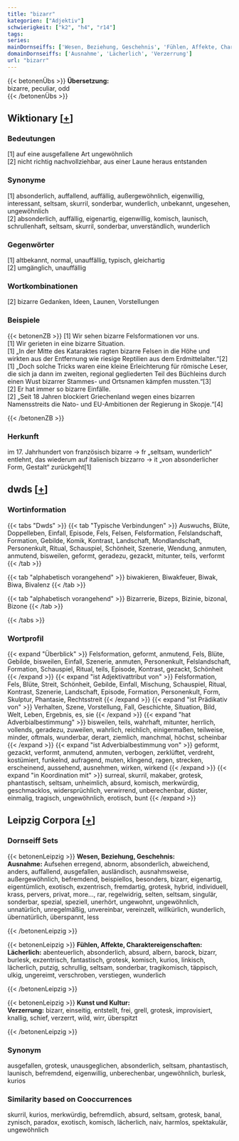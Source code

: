 ```yaml
---
title: "bizarr"
kategorien: ["Adjektiv"]
schwierigkeit: ["k2", "h4", "r14"]
tags:
series:
mainDornseiffs: ['Wesen, Beziehung, Geschehnis', 'Fühlen, Affekte, Charaktereigenschaften', 'Kunst und Kultur']
domainDornseiffs: ['Ausnahme', 'Lächerlich', 'Verzerrung']
url: "bizarr"
---
```


{{< betonenÜbs >}}
**Übersetzung:**  
bizarre, peculiar, odd  
{{< /betonenÜbs >}}

## Wiktionary [[+](https://de.wiktionary.org/wiki/bizarr)]

### Bedeutungen
[1] auf eine ausgefallene Art ungewöhnlich  
[2] nicht richtig nachvollziehbar, aus einer Laune heraus entstanden  

### Synonyme
[1] absonderlich, auffallend, auffällig, außergewöhnlich, eigenwillig, interessant, seltsam, skurril, sonderbar, wunderlich, unbekannt, ungesehen, ungewöhnlich  
[2] absonderlich, auffällig, eigenartig, eigenwillig, komisch, launisch, schrullenhaft, seltsam, skurril, sonderbar, unverständlich, wunderlich  

### Gegenwörter
[1] altbekannt, normal, unauffällig, typisch, gleichartig  
[2] umgänglich, unauffällig  

### Wortkombinationen
[2] bizarre Gedanken, Ideen, Launen, Vorstellungen  

### Beispiele
{{< betonenZB >}}
[1] Wir sehen bizarre Felsformationen vor uns.  
[1] Wir gerieten in eine bizarre Situation.  
[1] „In der Mitte des Kataraktes ragten bizarre Felsen in die Höhe und wirkten aus der Entfernung wie riesige Reptilien aus dem Erdmittelalter.“[2]  
[1] „Doch solche Tricks waren eine kleine Erleichterung für römische Leser, die sich ja dann im zweiten, regional gegliederten Teil des Büchleins durch einen Wust bizarrer Stammes- und Ortsnamen kämpfen mussten.“[3]  
[2] Er hat immer so bizarre Einfälle.  
[2] „Seit 18 Jahren blockiert Griechenland wegen eines bizarren Namensstreits die Nato- und EU-Ambitionen der Regierung in Skopje.“[4]  

{{< /betonenZB >}}
### Herkunft
im 17. Jahrhundert von französisch bizarre → fr „seltsam, wunderlich“ entlehnt, das wiederum auf italienisch bizzarro → it „von absonderlicher Form, Gestalt“ zurückgeht[1]  



## dwds [[+](https://www.dwds.de/wb/bizarr)]

### Wortinformation
{{< tabs "Dwds" >}}
{{< tab "Typische Verbindungen" >}}
Auswuchs, Blüte, Doppelleben, Einfall, Episode, Fels, Felsen, Felsformation, Felslandschaft, Formation, Gebilde, Komik, Kontrast, Landschaft, Mondlandschaft, Personenkult, Ritual, Schauspiel, Schönheit, Szenerie, Wendung, anmuten, anmutend, bisweilen, geformt, geradezu, gezackt, mitunter, teils, verformt
{{< /tab >}}

{{< tab "alphabetisch vorangehend" >}}
biwakieren, Biwakfeuer, Biwak, Biwa, Bivalenz
{{< /tab >}}

{{< tab "alphabetisch vorangehend" >}}
Bizarrerie, Bizeps, Bizinie, bizonal, Bizone
{{< /tab >}}

{{< /tabs >}}

### Wortprofil
{{< expand "Überblick" >}} Felsformation, geformt, anmutend, Fels, Blüte, Gebilde, bisweilen, Einfall, Szenerie, anmuten, Personenkult, Felslandschaft, Formation, Schauspiel, Ritual, teils, Episode, Kontrast, gezackt, Schönheit {{< /expand >}}
{{< expand "ist Adjektivattribut von" >}} Felsformation, Fels, Blüte, Streit, Schönheit, Gebilde, Einfall, Mischung, Schauspiel, Ritual, Kontrast, Szenerie, Landschaft, Episode, Formation, Personenkult, Form, Skulptur, Phantasie, Rechtsstreit {{< /expand >}}
{{< expand "ist Prädikativ von" >}} Verhalten, Szene, Vorstellung, Fall, Geschichte, Situation, Bild, Welt, Leben, Ergebnis, es, sie {{< /expand >}}
{{< expand "hat Adverbialbestimmung" >}} bisweilen, teils, wahrhaft, mitunter, herrlich, vollends, geradezu, zuweilen, wahrlich, reichlich, einigermaßen, teilweise, minder, oftmals, wunderbar, derart, ziemlich, manchmal, höchst, scheinbar {{< /expand >}}
{{< expand "ist Adverbialbestimmung von" >}} geformt, gezackt, verformt, anmutend, anmuten, verbogen, zerklüftet, verdreht, kostümiert, funkelnd, aufragend, muten, klingend, ragen, strecken, erscheinend, aussehend, ausnehmen, wirken, wirkend {{< /expand >}}
{{< expand "in Koordination mit" >}} surreal, skurril, makaber, grotesk, phantastisch, seltsam, unheimlich, absurd, komisch, merkwürdig, geschmacklos, widersprüchlich, verwirrend, unberechenbar, düster, einmalig, tragisch, ungewöhnlich, erotisch, bunt {{< /expand >}}

## Leipzig Corpora [[+](https://corpora.uni-leipzig.de/en/res?word=bizarr&corpusId=deu_newscrawl-public_2018)]

### Dornseiff Sets
{{< betonenLeipzig >}}
**Wesen, Beziehung, Geschehnis:**  
**Ausnahme:** Aufsehen erregend, abnorm, absonderlich, abweichend, anders, auffallend, ausgefallen, ausländisch, ausnahmsweise, außergewöhnlich, befremdend, beispiellos, besonders, bizarr, eigenartig, eigentümlich, exotisch, exzentrisch, fremdartig, grotesk, hybrid, individuell, krass, pervers, privat, more..., rar, regelwidrig, selten, seltsam, singulär, sonderbar, spezial, speziell, unerhört, ungewohnt, ungewöhnlich, unnatürlich, unregelmäßig, unvereinbar, vereinzelt, willkürlich, wunderlich, übernatürlich, überspannt, less  

{{< /betonenLeipzig >}}


{{< betonenLeipzig >}}
**Fühlen, Affekte, Charaktereigenschaften:**  
**Lächerlich:** abenteuerlich, absonderlich, absurd, albern, barock, bizarr, burlesk, exzentrisch, fantastisch, grotesk, komisch, kurios, linkisch, lächerlich, putzig, schrullig, seltsam, sonderbar, tragikomisch, täppisch, ulkig, ungereimt, verschroben, verstiegen, wunderlich  

{{< /betonenLeipzig >}}


{{< betonenLeipzig >}}
**Kunst und Kultur:**  
**Verzerrung:** bizarr, einseitig, entstellt, frei, grell, grotesk, improvisiert, knallig, schief, verzerrt, wild, wirr, überspitzt  

{{< /betonenLeipzig >}}

### Synonym
ausgefallen, grotesk, unausgeglichen, absonderlich, seltsam, phantastisch, launisch, befremdend, eigenwillig, unberechenbar, ungewöhnlich, burlesk, kurios


### Similarity based on Cooccurrences
skurril, kurios, merkwürdig, befremdlich, absurd, seltsam, grotesk, banal, zynisch, paradox, exotisch, komisch, lächerlich, naiv, harmlos, spektakulär, ungewöhnlich

